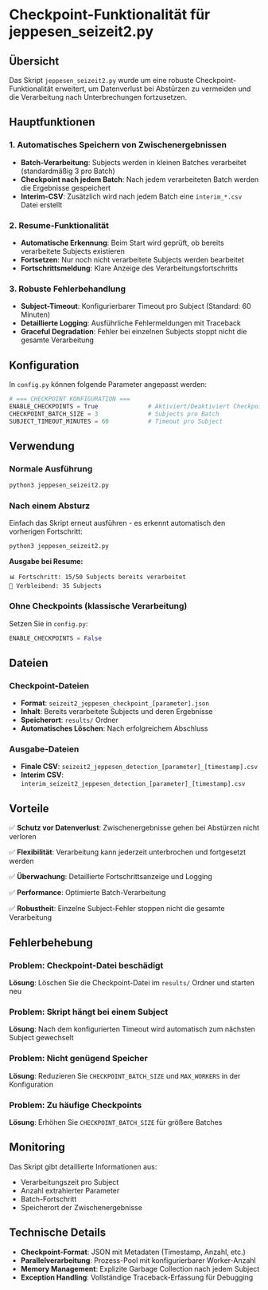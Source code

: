 # Checkpoint-Funktionalität für jeppesen_seizeit2.py

## Übersicht

Das Skript `jeppesen_seizeit2.py` wurde um eine robuste Checkpoint-Funktionalität erweitert, um Datenverlust bei Abstürzen zu vermeiden und die Verarbeitung nach Unterbrechungen fortzusetzen.

## Hauptfunktionen

### 1. Automatisches Speichern von Zwischenergebnissen
- **Batch-Verarbeitung**: Subjects werden in kleinen Batches verarbeitet (standardmäßig 3 pro Batch)
- **Checkpoint nach jedem Batch**: Nach jedem verarbeiteten Batch werden die Ergebnisse gespeichert
- **Interim-CSV**: Zusätzlich wird nach jedem Batch eine `interim_*.csv` Datei erstellt

### 2. Resume-Funktionalität
- **Automatische Erkennung**: Beim Start wird geprüft, ob bereits verarbeitete Subjects existieren
- **Fortsetzen**: Nur noch nicht verarbeitete Subjects werden bearbeitet
- **Fortschrittsmeldung**: Klare Anzeige des Verarbeitungsfortschritts

### 3. Robuste Fehlerbehandlung
- **Subject-Timeout**: Konfigurierbarer Timeout pro Subject (Standard: 60 Minuten)
- **Detaillierte Logging**: Ausführliche Fehlermeldungen mit Traceback
- **Graceful Degradation**: Fehler bei einzelnen Subjects stoppt nicht die gesamte Verarbeitung

## Konfiguration

In `config.py` können folgende Parameter angepasst werden:

```python
# === CHECKPOINT KONFIGURATION ===
ENABLE_CHECKPOINTS = True              # Aktiviert/Deaktiviert Checkpoints
CHECKPOINT_BATCH_SIZE = 3              # Subjects pro Batch
SUBJECT_TIMEOUT_MINUTES = 60           # Timeout pro Subject
```

## Verwendung

### Normale Ausführung
```bash
python3 jeppesen_seizeit2.py
```

### Nach einem Absturz
Einfach das Skript erneut ausführen - es erkennt automatisch den vorherigen Fortschritt:

```bash
python3 jeppesen_seizeit2.py
```

**Ausgabe bei Resume:**
```
📊 Fortschritt: 15/50 Subjects bereits verarbeitet
🔄 Verbleibend: 35 Subjects
```

### Ohne Checkpoints (klassische Verarbeitung)
Setzen Sie in `config.py`:
```python
ENABLE_CHECKPOINTS = False
```

## Dateien

### Checkpoint-Dateien
- **Format**: `seizeit2_jeppesen_checkpoint_[parameter].json`
- **Inhalt**: Bereits verarbeitete Subjects und deren Ergebnisse
- **Speicherort**: `results/` Ordner
- **Automatisches Löschen**: Nach erfolgreichem Abschluss

### Ausgabe-Dateien
- **Finale CSV**: `seizeit2_jeppesen_detection_[parameter]_[timestamp].csv`
- **Interim CSV**: `interim_seizeit2_jeppesen_detection_[parameter]_[timestamp].csv`

## Vorteile

✅ **Schutz vor Datenverlust**: Zwischenergebnisse gehen bei Abstürzen nicht verloren

✅ **Flexibilität**: Verarbeitung kann jederzeit unterbrochen und fortgesetzt werden

✅ **Überwachung**: Detaillierte Fortschrittsanzeige und Logging

✅ **Performance**: Optimierte Batch-Verarbeitung

✅ **Robustheit**: Einzelne Subject-Fehler stoppen nicht die gesamte Verarbeitung

## Fehlerbehebung

### Problem: Checkpoint-Datei beschädigt
**Lösung**: Löschen Sie die Checkpoint-Datei im `results/` Ordner und starten neu

### Problem: Skript hängt bei einem Subject
**Lösung**: Nach dem konfigurierten Timeout wird automatisch zum nächsten Subject gewechselt

### Problem: Nicht genügend Speicher
**Lösung**: Reduzieren Sie `CHECKPOINT_BATCH_SIZE` und `MAX_WORKERS` in der Konfiguration

### Problem: Zu häufige Checkpoints
**Lösung**: Erhöhen Sie `CHECKPOINT_BATCH_SIZE` für größere Batches

## Monitoring

Das Skript gibt detaillierte Informationen aus:
- Verarbeitungszeit pro Subject
- Anzahl extrahierter Parameter
- Batch-Fortschritt
- Speicherort der Zwischenergebnisse

## Technische Details

- **Checkpoint-Format**: JSON mit Metadaten (Timestamp, Anzahl, etc.)
- **Parallelverarbeitung**: Prozess-Pool mit konfigurierbarer Worker-Anzahl
- **Memory Management**: Explizite Garbage Collection nach jedem Subject
- **Exception Handling**: Vollständige Traceback-Erfassung für Debugging